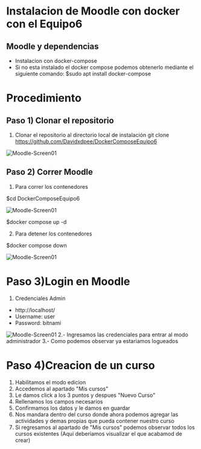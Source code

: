 # Instalacion de Moodle con docker con el Equipo6

## Moodle y dependencias
- Instalacion con docker-compose
- Si no esta instalado el docker compose podemos obtenerlo mediante  el siguiente comando:
$sudo apt install docker-compose


# Procedimiento
## Paso 1) Clonar el repositorio

1. Clonar el repositorio al directorio local de instalación
git clone https://github.com/Davidxdpee/DockerComposeEquipo6

![Moodle-Screen01](imgs/01_Clone.png)

## Paso 2) Correr Moodle

1. Para correr los contenedores

$cd DockerComposeEquipo6

![Moodle-Screen01](imgs/02_Run.png)

$docker compose up -d

2. Para detener los contenedores

$docker compose down

![Moodle-Screen01](imgs/03_Stop.png)

# Paso 3)Login en Moodle
1. Credenciales Admin
- http://localhost/
- Username: user
- Password: bitnami 

![Moodle-Screen01](imgs/04_Login.png)
2.- Ingresamos las credenciales para entrar al modo administrador
3.- Como podemos observar ya estariamos logueados


# Paso 4)Creacion de un curso
1. Habilitamos el modo edicion
2. Accedemos al apartado "Mis cursos"
3. Le damos click a los 3 puntos y despues "Nuevo Curso"
4. Rellenamos los campos necesarios
5. Confirmamos los datos y le damos en guardar
6. Nos mandara dentro del curso donde ahora podemos agregar las actividades y demas propias que pueda contener nuestro curso
7. Si regresamos al apartado de "Mis cursos" podemos observar todos los cursos existentes (Aqui deberiamos visualizar el que acabamod de crear)
